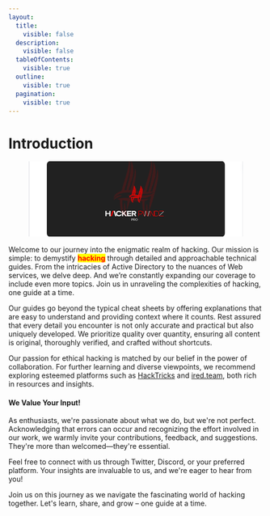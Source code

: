 ```yaml
---
layout:
  title:
    visible: false
  description:
    visible: false
  tableOfContents:
    visible: true
  outline:
    visible: true
  pagination:
    visible: true
---
```


# Introduction

<figure><img src=".gitbook/assets/Logo.png" alt=""><figcaption></figcaption></figure>

Welcome to our journey into the enigmatic realm of hacking. Our mission is simple: to demystify <mark style="color:red;">**hacking**</mark> through detailed and approachable technical guides. From the intricacies of Active Directory to the nuances of Web services, we delve deep. And we’re constantly expanding our coverage to include even more topics. Join us in unraveling the complexities of hacking, one guide at a time.

Our guides go beyond the typical cheat sheets by offering explanations that are easy to understand and providing context where it counts. Rest assured that every detail you encounter is not only accurate and practical but also uniquely developed. We prioritize quality over quantity, ensuring all content is original, thoroughly verified, and crafted without shortcuts.

Our passion for ethical hacking is matched by our belief in the power of collaboration. For further learning and diverse viewpoints, we recommend exploring esteemed platforms such as [HackTricks](https://book.hacktricks.xyz/) and [ired.team](https://www.ired.team/), both rich in resources and insights.

#### We Value Your Input!

As enthusiasts, we're passionate about what we do, but we're not perfect. Acknowledging that errors can occur and recognizing the effort involved in our work, we warmly invite your contributions, feedback, and suggestions. They're more than welcomed—they're essential.

Feel free to connect with us through Twitter, Discord, or your preferred platform. Your insights are invaluable to us, and we're eager to hear from you!

Join us on this journey as we navigate the fascinating world of hacking together. Let's learn, share, and grow – one guide at a time.

